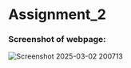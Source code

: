 # Assignment_2
### Screenshot of webpage:
![Screenshot 2025-03-02 200713](https://github.com/user-attachments/assets/4b57a87a-3895-4e1e-883e-8d612d3379b1)
